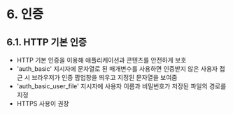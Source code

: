# 6. 인증

## 6.1. HTTP 기본 인증
- HTTP 기본 인증을 이용해 애플리케이션과 콘텐츠를 안전하게 보호
- 'auth_basic' 지시자에 문자열로 된 매개변수를 사용하면 인증받지 않은 사용자 접근 시 브라우저가 인증 팝업창을 띄우고 지정된 문자열을 보여줌
- 'auth_basic_user_file' 지시자에 사용자 이름과 비밀번호가 저장된 파일의 경로를 지정
- HTTPS 사용이 권장
